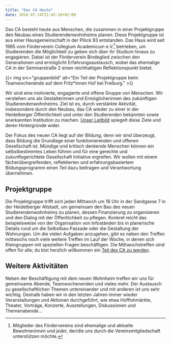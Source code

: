 ```yaml
---
title: "Das CA Heute"
date: 2018-07-14T21:42:10+02:00
---
```


Das CA besteht heute aus Menschen, die zusammen in einer Projektgruppe
den Neubau eines Studierendenwohnheims planen. Diese Projektgruppe ist
aus einer Hausgemeinschaft in der Plöck 93 entstanden. Das Haus wird
seit 1985 vom Förderverein Collegium Academicum e.V.[^1] betrieben, um
Studierenden die Möglichkeit zu geben sich über ihr Studium hinaus zu
engagieren. Dabei ist der Förderverein Bindeglied zwischen den
Generationen und ermöglicht Erfahrungsaustausch, wobei das ehemalige
CA in der Seminarstraße 2 einen reichhaltigen Reflektionspunkt bietet.

{{< img src="gruppenbild" alt="Ein Teil der Projektgruppe beim Teamwochenende auf dem Fritz*innen Hof bei Freiburg." >}}

Wir sind eine motivierte, engagierte und offene Gruppe von
Menschen. Wir verstehen uns als Gestalterinnen und Ermöglicherinnen
des zukünftigen Studierendenwohnheims. Ziel ist es, durch verstärkte
Aktivität, insbesondere durch den Neubau, das CA wieder zu einer in
der Heidelberger Öffentlichkeit und unter den Studierenden bekannten
sowie anerkannten Institution zu machen. [Unser Leitbild](/leitbild)
spiegelt diese Ziele und deren Hintergründe wider.

Der Fokus des neuen CA liegt auf der Bildung, denn wir sind überzeugt,
dass Bildung die Grundlage einer funktionierenden und offenen
Gesellschaft ist. Mündige und kritisch denkende Menschen können ein
selbstbestimmtes Leben führen und für eine gerechte und
zukunftsgerichtete Gesellschaft Initiative ergreifen. Wir wollen mit
einem fächerübergreifenden, reflektierten und erfahrungsbasiertem
Bildungsprogramm einen Teil dazu beitragen und Verantwortung
übernehmen.

## Projektgruppe

Die Projektgruppe trifft sich jeden Mittwoch um 18 Uhr in der
Sandgasse 7 in der Heidelberger Altstadt, um gemeinsam den Bau des
neuen Studierendenwohnheims zu planen, dessen Finanzierung zu
organisieren und den Dialog mit der Öffentlichkeit zu pflegen.
Konkret reicht das beispielsweise von der Organisation von Infoständen
bis in planerische Details rund um die Selbstbau-Fassade oder die
Gestaltung der Wohnungen. Um die vielen Aufgaben anzugehen, gibt es
neben den Treffen mittwochs noch viele weitere Treffen im Lauf der
Woche, in denen sich Kleingruppen mit speziellen Fragen
beschäftigen. Die Mittwochstreffen sind offen für alle; du bist
herzlich willkommen ein [Teil des CA zu werden](/mach-mit).

## Weitere Aktivitäten

Neben der Beschäftigung mit dem neuen Wohnheim treffen wir uns für
gemeinsame Abende, Teamwochenenden und vieles mehr. Der Austausch zu
gesellschaftlichen Themen untereinander und mit anderen ist uns sehr
wichtig. Deshalb haben wir in den letzten Jahren immer wieder
Veranstaltungen und Aktionen durchgeführt, wie etwa Hofflohmärkte,
Theater, Vorträge, Konzerte, Ausstellungen, Diskussionen und
Themenabende...

[^1]: Mitglieder des Fördervereins sind ehemalige und aktuelle Bewohner*innen und jede*r, der/die uns durch die Vereinsmitgliedschaft unterstützen möchte.